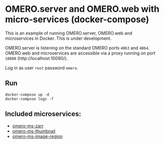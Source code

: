 # OMERO.server and OMERO.web with micro-services (docker-compose)

This is an example of running OMERO.server, OMERO.web and microservices in Docker.
This is under development.

OMERO.server is listening on the standard OMERO ports `4063` and `4064`.
OMERO.web and microservices are accessible via a proxy running on port `10080` (http://localhost:10080/).

Log in as user `root` password `omero`.


## Run

    docker-compose up -d
    docker-compose logs -f


## Included microservices:
- [omero-ms-zarr](https://github.com/ome/omero-ms-zarr)
- [omero-ms-thumbnail](https://github.com/glencoesoftware/omero-ms-thumbnail)
- [omero-ms-image-region](https://github.com/glencoesoftware/omero-ms-image-region)
